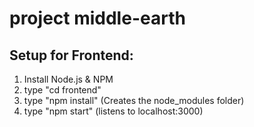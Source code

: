# project middle-earth

## Setup for Frontend:
1. Install Node.js & NPM
2. type "cd frontend"
3. type "npm install" (Creates the node_modules folder)
4. type "npm start" (listens to localhost:3000)

